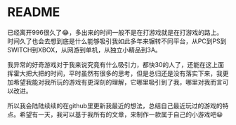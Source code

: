 # README

已经离开996很久了😂，多出来的时间一般不是在打游戏就是在打游戏的路上。时间久了也会去想到底是什么能够吸引我如此多年来辗转不同平台，从PC到PS到SWITCH到XBOX，从网游到单机，从独立小精品到3A。

我异常的好奇游戏对于我来说究竟有什么吸引力，都快30的人了，还能在这上面挥霍大把大把的时间，平时虽然有很多的思考，但是总归还是没有落实下来，我更加希望我能对我所玩的游戏有更深刻的理解，它哪里吸引到了我，哪里对我而言可以改进。

所以我会陆陆续续的在github里更新我最近的想法，总结自己最近玩过的游戏的特点。希望有一天，我可以基于我所有的文章，来制作一款属于自己的小游戏吧😀